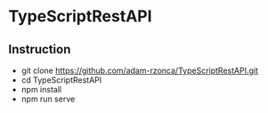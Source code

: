 # TypeScriptRestAPI

## Instruction

- git clone https://github.com/adam-rzonca/TypeScriptRestAPI.git
- cd TypeScriptRestAPI
- npm install
- npm run serve
